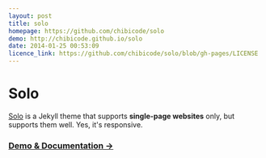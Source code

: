```yaml
---
layout: post
title: solo
homepage: https://github.com/chibicode/solo
demo: http://chibicode.github.io/solo
date: 2014-01-25 00:53:09
licence_link: https://github.com/chibicode/solo/blob/gh-pages/LICENSE
---
```

# Solo 

[Solo](http://chibicode.github.io/solo) is a Jekyll theme that supports **single-page websites** only, but supports them well. Yes, it's responsive.

### [Demo & Documentation &rarr;](http://chibicode.github.io/solo)

